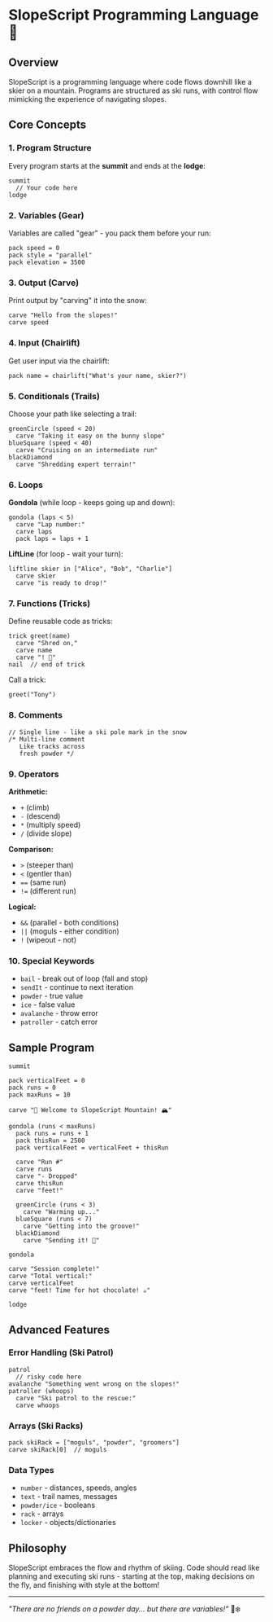 # SlopeScript Programming Language 🎿

## Overview
SlopeScript is a programming language where code flows downhill like a skier on a mountain. Programs are structured as ski runs, with control flow mimicking the experience of navigating slopes.

## Core Concepts

### 1. Program Structure
Every program starts at the **summit** and ends at the **lodge**:

```
summit
  // Your code here
lodge
```

### 2. Variables (Gear)
Variables are called "gear" - you pack them before your run:

```
pack speed = 0
pack style = "parallel"
pack elevation = 3500
```

### 3. Output (Carve)
Print output by "carving" it into the snow:

```
carve "Hello from the slopes!"
carve speed
```

### 4. Input (Chairlift)
Get user input via the chairlift:

```
pack name = chairlift("What's your name, skier?")
```

### 5. Conditionals (Trails)
Choose your path like selecting a trail:

```
greenCircle (speed < 20)
  carve "Taking it easy on the bunny slope"
blueSquare (speed < 40)
  carve "Cruising on an intermediate run"
blackDiamond
  carve "Shredding expert terrain!"
```

### 6. Loops

**Gondola** (while loop - keeps going up and down):
```
gondola (laps < 5)
  carve "Lap number:"
  carve laps
  pack laps = laps + 1
```

**LiftLine** (for loop - wait your turn):
```
liftline skier in ["Alice", "Bob", "Charlie"]
  carve skier
  carve "is ready to drop!"
```

### 7. Functions (Tricks)
Define reusable code as tricks:

```
trick greet(name)
  carve "Shred on,"
  carve name
  carve "! 🎿"
nail  // end of trick
```

Call a trick:
```
greet("Tony")
```

### 8. Comments
```
// Single line - like a ski pole mark in the snow
/* Multi-line comment
   Like tracks across
   fresh powder */
```

### 9. Operators

**Arithmetic:**
- `+` (climb)
- `-` (descend)
- `*` (multiply speed)
- `/` (divide slope)

**Comparison:**
- `>` (steeper than)
- `<` (gentler than)
- `==` (same run)
- `!=` (different run)

**Logical:**
- `&&` (parallel - both conditions)
- `||` (moguls - either condition)
- `!` (wipeout - not)

### 10. Special Keywords
- `bail` - break out of loop (fall and stop)
- `sendIt` - continue to next iteration
- `powder` - true value
- `ice` - false value
- `avalanche` - throw error
- `patroller` - catch error

## Sample Program

```
summit

pack verticalFeet = 0
pack runs = 0
pack maxRuns = 10

carve "🎿 Welcome to SlopeScript Mountain! 🏔️"

gondola (runs < maxRuns)
  pack runs = runs + 1
  pack thisRun = 2500
  pack verticalFeet = verticalFeet + thisRun
  
  carve "Run #"
  carve runs
  carve "- Dropped"
  carve thisRun
  carve "feet!"
  
  greenCircle (runs < 3)
    carve "Warming up..."
  blueSquare (runs < 7)
    carve "Getting into the groove!"
  blackDiamond
    carve "Sending it! 💨"
  
gondola

carve "Session complete!"
carve "Total vertical:"
carve verticalFeet
carve "feet! Time for hot chocolate! ☕"

lodge
```

## Advanced Features

### Error Handling (Ski Patrol)
```
patrol
  // risky code here
avalanche "Something went wrong on the slopes!"
patroller (whoops)
  carve "Ski patrol to the rescue:"
  carve whoops
```

### Arrays (Ski Racks)
```
pack skiRack = ["moguls", "powder", "groomers"]
carve skiRack[0]  // moguls
```

### Data Types
- `number` - distances, speeds, angles
- `text` - trail names, messages
- `powder/ice` - booleans
- `rack` - arrays
- `locker` - objects/dictionaries

## Philosophy
SlopeScript embraces the flow and rhythm of skiing. Code should read like planning and executing ski runs - starting at the top, making decisions on the fly, and finishing with style at the bottom!

---

*"There are no friends on a powder day... but there are variables!"* 🎿❄️
